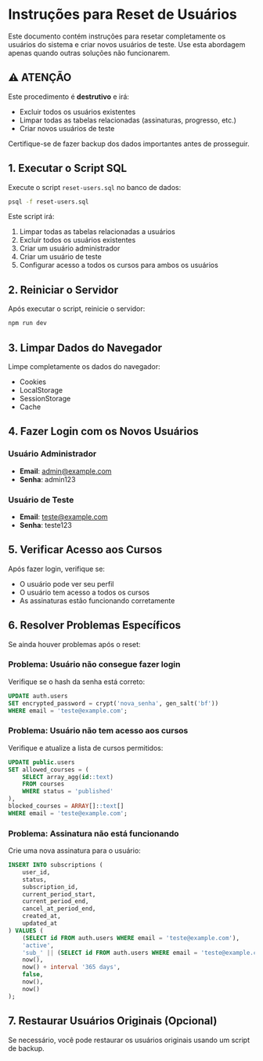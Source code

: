 # Instruções para Reset de Usuários

Este documento contém instruções para resetar completamente os usuários do sistema e criar novos usuários de teste. Use esta abordagem apenas quando outras soluções não funcionarem.

## ⚠️ ATENÇÃO

Este procedimento é **destrutivo** e irá:
- Excluir todos os usuários existentes
- Limpar todas as tabelas relacionadas (assinaturas, progresso, etc.)
- Criar novos usuários de teste

Certifique-se de fazer backup dos dados importantes antes de prosseguir.

## 1. Executar o Script SQL

Execute o script `reset-users.sql` no banco de dados:

```bash
psql -f reset-users.sql
```

Este script irá:
1. Limpar todas as tabelas relacionadas a usuários
2. Excluir todos os usuários existentes
3. Criar um usuário administrador
4. Criar um usuário de teste
5. Configurar acesso a todos os cursos para ambos os usuários

## 2. Reiniciar o Servidor

Após executar o script, reinicie o servidor:

```bash
npm run dev
```

## 3. Limpar Dados do Navegador

Limpe completamente os dados do navegador:
- Cookies
- LocalStorage
- SessionStorage
- Cache

## 4. Fazer Login com os Novos Usuários

### Usuário Administrador
- **Email**: admin@example.com
- **Senha**: admin123

### Usuário de Teste
- **Email**: teste@example.com
- **Senha**: teste123

## 5. Verificar Acesso aos Cursos

Após fazer login, verifique se:
- O usuário pode ver seu perfil
- O usuário tem acesso a todos os cursos
- As assinaturas estão funcionando corretamente

## 6. Resolver Problemas Específicos

Se ainda houver problemas após o reset:

### Problema: Usuário não consegue fazer login
Verifique se o hash da senha está correto:
```sql
UPDATE auth.users
SET encrypted_password = crypt('nova_senha', gen_salt('bf'))
WHERE email = 'teste@example.com';
```

### Problema: Usuário não tem acesso aos cursos
Verifique e atualize a lista de cursos permitidos:
```sql
UPDATE public.users
SET allowed_courses = (
    SELECT array_agg(id::text)
    FROM courses
    WHERE status = 'published'
),
blocked_courses = ARRAY[]::text[]
WHERE email = 'teste@example.com';
```

### Problema: Assinatura não está funcionando
Crie uma nova assinatura para o usuário:
```sql
INSERT INTO subscriptions (
    user_id,
    status,
    subscription_id,
    current_period_start,
    current_period_end,
    cancel_at_period_end,
    created_at,
    updated_at
) VALUES (
    (SELECT id FROM auth.users WHERE email = 'teste@example.com'),
    'active',
    'sub_' || (SELECT id FROM auth.users WHERE email = 'teste@example.com'),
    now(),
    now() + interval '365 days',
    false,
    now(),
    now()
);
```

## 7. Restaurar Usuários Originais (Opcional)

Se necessário, você pode restaurar os usuários originais usando um script de backup.
